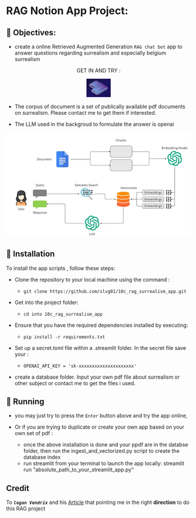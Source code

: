 
# RAG Notion App Project: 

## 🎯 Objectives:
- create a online Retrieved Augmented Generation `RAG chat bot` app to answer questions regarding surrealism and especially belgium surrealism
<p align="center"> GET IN AND TRY  :  </p>
    
<p align="center"><a href="https://surrealism.streamlit.app/"><img src="pics/enter.png" height="50" /></a> </p>

- The corpus of document is a set of publically available pdf documents on surrealism. Please contact me to get them if interested. 

- The LLM used in the backgroud to formulate the answer is openai 

<p align="center">
  <img src="pics/rag_scheme.png"  />
</p>


## 🔧 Installation

To install the app scripts , follow these steps:

- Clone the repository to your local machine using the command :
    - `git clone https://github.com/slvg01/10c_rag_surrealism_app.git`
    
- Get into the project folder: 
    - `cd into 10c_rag_surrealism_app`
    
- Ensure that you have the required dependencies installed by executing:
    - `pip install -r requirements.txt`

- Set up a secret.toml file within a .streamlit folder. In the secret file save your : 
    - `OPENAI_API_KEY = 'sk-xxxxxxxxxxxxxxxxxxxxx'`

- create a database folder. Input your own pdf file about surrealism or other subject or contact me to get the files i used. 
    


## 👟 Running
- you may just try to press the `Enter` button above and try the app online, 

- Or if you are trying to duplicate or create your own app based on your own set of pdf : 
    - once the above installation is done and your ppdf are in the databse folder, then run the ingest_and_vectorized.py script to create the database index
    - run streamlit from your terminal to launch the app locally:
    streamlit run "absolute_path_to_your_streamlit_app.py"


## Credit 

To ***`logan Vendrix`*** and his [Article](https://blog.streamlit.io/build-your-own-notion-chatbot/) that pointing me in the right **direction** to do this RAG project


